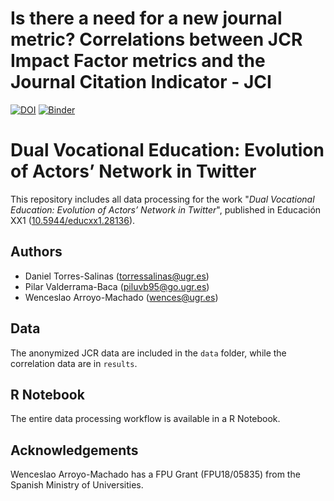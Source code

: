 # Is there a need for a new journal metric? Correlations between JCR Impact Factor metrics and the Journal Citation Indicator - JCI

[![DOI](https://zenodo.org/badge/DOI/10.5281/zenodo.5776351.svg)](https://doi.org/10.5281/zenodo.5776351)
[![Binder](http://mybinder.org/badge_logo.svg)](https://mybinder.org/v2/gh/Wences91/jci_correlations/main?urlpath=rstudio)

# Dual Vocational Education: Evolution of Actors’ Network in Twitter
This repository includes all data processing for the work "*Dual Vocational Education: Evolution of Actors’ Network in Twitter*", published in Educación XX1 ([10.5944/educxx1.28136](https://doi.org/10.5944/educxx1.28136)).

## Authors
* Daniel Torres-Salinas (<torressalinas@ugr.es>)
* Pilar Valderrama-Baca (<piluvb95@go.ugr.es>)
* Wenceslao Arroyo-Machado (<wences@ugr.es>)

## Data
The anonymized JCR data are included in the `data` folder, while the correlation data are in `results`.

## R Notebook
The entire data processing workflow is available in a R Notebook.

## Acknowledgements
Wenceslao Arroyo-Machado has a FPU Grant (FPU18/05835) from the Spanish Ministry of Universities.
